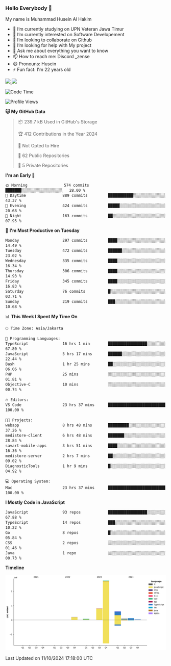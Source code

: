 ### Hello Everybody 👋

My name is Muhammad Husein Al Hakim

- 🔭 I’m currently studying on UPN Veteran Jawa Timur
- 🌱 I’m currently interested on Software Developement
- 👯 I’m looking to collaborate on Github
- 🤔 I’m looking for help with My project
- 💬 Ask me about everything you want to know
- 📫 How to reach me: Discord _zense
- 😄 Pronouns: Husein
- ⚡ Fun fact: I'm 22 years old

<p align="left">
<a href="https://github.com/huseinhq">
  <img height="180em" src="https://github-readme-stats-eight-theta.vercel.app/api?username=huseinhq&show_icons=true&theme=algolia&include_all_commits=true&count_private=true"/>
  <img height="180em" src="https://github-readme-stats-eight-theta.vercel.app/api/top-langs/?username=huseinhq&layout=compact&langs_count=8&theme=algolia"/>
</a>
</p>

<!--START_SECTION:waka-->
![Code Time](http://img.shields.io/badge/Code%20Time-1%2C520%20hrs%2014%20mins-blue)

![Profile Views](http://img.shields.io/badge/Profile%20Views-0-blue)

**🐱 My GitHub Data** 

> 📦 239.7 kB Used in GitHub's Storage 
 > 
> 🏆 412 Contributions in the Year 2024
 > 
> 🚫 Not Opted to Hire
 > 
> 📜 62 Public Repositories 
 > 
> 🔑 5 Private Repositories 
 > 
**I'm an Early 🐤** 

```text
🌞 Morning                574 commits         ███████░░░░░░░░░░░░░░░░░░   28.00 % 
🌆 Daytime                889 commits         ███████████░░░░░░░░░░░░░░   43.37 % 
🌃 Evening                424 commits         █████░░░░░░░░░░░░░░░░░░░░   20.68 % 
🌙 Night                  163 commits         ██░░░░░░░░░░░░░░░░░░░░░░░   07.95 % 
```
📅 **I'm Most Productive on Tuesday** 

```text
Monday                   297 commits         ████░░░░░░░░░░░░░░░░░░░░░   14.49 % 
Tuesday                  472 commits         ██████░░░░░░░░░░░░░░░░░░░   23.02 % 
Wednesday                335 commits         ████░░░░░░░░░░░░░░░░░░░░░   16.34 % 
Thursday                 306 commits         ████░░░░░░░░░░░░░░░░░░░░░   14.93 % 
Friday                   345 commits         ████░░░░░░░░░░░░░░░░░░░░░   16.83 % 
Saturday                 76 commits          █░░░░░░░░░░░░░░░░░░░░░░░░   03.71 % 
Sunday                   219 commits         ███░░░░░░░░░░░░░░░░░░░░░░   10.68 % 
```


📊 **This Week I Spent My Time On** 

```text
🕑︎ Time Zone: Asia/Jakarta

💬 Programming Languages: 
TypeScript               16 hrs 1 min        █████████████████░░░░░░░░   67.80 % 
JavaScript               5 hrs 17 mins       ██████░░░░░░░░░░░░░░░░░░░   22.44 % 
Bash                     1 hr 25 mins        ██░░░░░░░░░░░░░░░░░░░░░░░   06.06 % 
PHP                      25 mins             ░░░░░░░░░░░░░░░░░░░░░░░░░   01.81 % 
Objective-C              10 mins             ░░░░░░░░░░░░░░░░░░░░░░░░░   00.74 % 

🔥 Editors: 
VS Code                  23 hrs 37 mins      █████████████████████████   100.00 % 

🐱‍💻 Projects: 
webapp                   8 hrs 48 mins       █████████░░░░░░░░░░░░░░░░   37.26 % 
medistore-client         6 hrs 48 mins       ███████░░░░░░░░░░░░░░░░░░   28.84 % 
savart-mobile-apps       3 hrs 51 mins       ████░░░░░░░░░░░░░░░░░░░░░   16.36 % 
medistore-server         2 hrs 7 mins        ██░░░░░░░░░░░░░░░░░░░░░░░   09.02 % 
DiagnosticTools          1 hr 9 mins         █░░░░░░░░░░░░░░░░░░░░░░░░   04.92 % 

💻 Operating System: 
Mac                      23 hrs 37 mins      █████████████████████████   100.00 % 
```

**I Mostly Code in JavaScript** 

```text
JavaScript               93 repos            █████████████████░░░░░░░░   67.88 % 
TypeScript               14 repos            ███░░░░░░░░░░░░░░░░░░░░░░   10.22 % 
Go                       8 repos             █░░░░░░░░░░░░░░░░░░░░░░░░   05.84 % 
CSS                      2 repos             ░░░░░░░░░░░░░░░░░░░░░░░░░   01.46 % 
Java                     1 repo              ░░░░░░░░░░░░░░░░░░░░░░░░░   00.73 % 
```



**Timeline**

![Lines of Code chart](https://raw.githubusercontent.com/HuseinHQ/HuseinHQ/main/assets/bar_graph.png)


 Last Updated on 11/10/2024 17:18:00 UTC
<!--END_SECTION:waka-->
